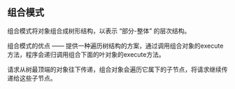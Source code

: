 ## 组合模式

组合模式将对象组合成树形结构，以表示 “部分-整体” 的层次结构。

组合模式的优点 —— 提供一种遍历树结构的方案，通过调用组合对象的execute方法，程序会递归调用组合下面的叶对象的execute方法。

请求从树最顶端的对象往下传递，组合对象会遍历它属下的子节点，将请求继续传递给这些子节点。